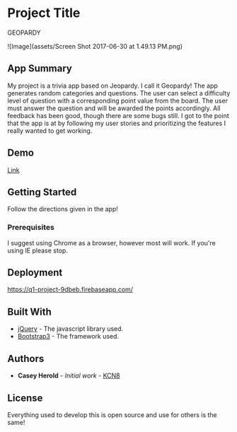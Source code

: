 # Project Title
GEOPARDY

![Image](assets/Screen Shot 2017-06-30 at 1.49.13 PM.png)

## App Summary

My project is a trivia app based on Jeopardy. I call it Geopardy! The app generates random categories and questions. The user can select a difficulty level of question with a corresponding point value from the board. The user must answer the question and will be awarded the points accordingly. All feedback has been good, though there are some bugs still. I got to the point that the app is at by following my user stories and prioritizing the features I really wanted to get working.

## Demo

[Link](https://www.youtube.com/watch?v=v0HuBF0PZ3U)

## Getting Started

Follow the directions given in the app!

### Prerequisites

I suggest using Chrome as a browser, however most will work. If you're using IE please stop.

## Deployment

https://q1-project-9dbeb.firebaseapp.com/

## Built With

* [jQuery](https://jquery.com/) - The javascript library used.
* [Bootstrap3](http://getbootstrap.com/) - The framework used.

## Authors

* **Casey Herold** - *Initial work* - [KCN8](https://github.com/KCN8)

## License

Everything used to develop this is open source and use for others is the same!
